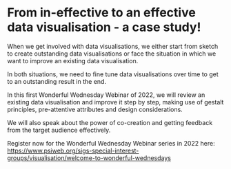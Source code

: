 # From in-effective to an effective data visualisation - a case study!

When we get involved with data visualisations, we either start from sketch to create outstanding data visualisations or face the situation in which we want to improve an existing data visualisation.

In both situations, we need to fine tune data visualisations over time to get to an outstanding result in the end.

In this first Wonderful Wednesday Webinar of 2022, we will review an existing data visualisation and improve it step by step, making use of gestalt principles, pre-attentive attributes and design considerations.

We will also speak about the power of co-creation and getting feedback from the target audience effectively.

Register now for the Wonderful Wednesday Webinar series in 2022 here:
https://www.psiweb.org/sigs-special-interest-groups/visualisation/welcome-to-wonderful-wednesdays